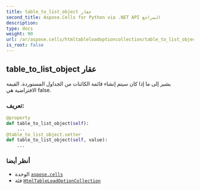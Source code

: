 ```yaml
---
title: table_to_list_object عقار
second_title: Aspose.Cells for Python via .NET API المراجع
description:
type: docs
weight: 90
url: /ar/aspose.cells/htmltableloadoptioncollection/table_to_list_object/
is_root: false
---
```

##  table_to_list_object عقار

يشير إلى ما إذا كان سيتم إنشاء قائمة الكائنات من الجداول المستوردة.
القيمة الافتراضية هي false.
###  تعريف:
```python
@property
def table_to_list_object(self):
    ...
@table_to_list_object.setter
def table_to_list_object(self, value):
    ...
```

###  أنظر أيضا
* الوحدة [`aspose.cells`](../../)
* فئة [`HtmlTableLoadOptionCollection`](/cells/python-net/ar/aspose.cells/htmltableloadoptioncollection)
